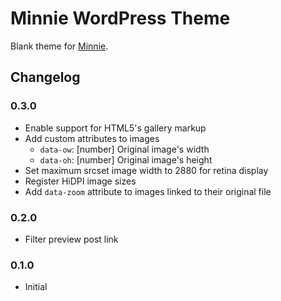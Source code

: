 # Minnie WordPress Theme
Blank theme for [Minnie](https://github.com/kucrut/minnie).

## Changelog
### 0.3.0
* Enable support for HTML5's gallery markup
* Add custom attributes to images
  * `data-ow`: [number] Original image's width
  * `data-oh`: [number] Original image's height
* Set maximum srcset image width to 2880 for retina display
* Register HiDPI image sizes
* Add `data-zoom` attribute to images linked to their original file

### 0.2.0
* Filter preview post link

### 0.1.0
* Initial
